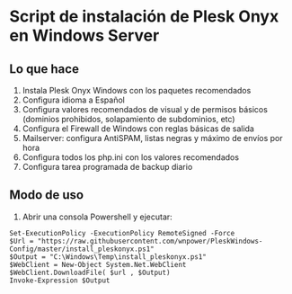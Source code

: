 # Script de instalación de Plesk Onyx en Windows Server

## Lo que hace

 1. Instala Plesk Onyx Windows con los paquetes recomendados
 2. Configura idioma a Español
 3. Configura valores recomendados de visual y de permisos básicos (dominios prohibidos, solapamiento de subdominios, etc)
 4. Configura el Firewall de Windows con reglas básicas de salida
 5. Mailserver: configura AntiSPAM, listas negras y máximo de envíos por hora
 6. Configura todos los php.ini con los valores recomendados
 7. Configura tarea programada de backup diario

## Modo de uso

 1. Abrir una consola Powershell y ejecutar:

```
Set-ExecutionPolicy -ExecutionPolicy RemoteSigned -Force
$Url = "https://raw.githubusercontent.com/wnpower/PleskWindows-Config/master/install_pleskonyx.ps1"
$Output = "C:\Windows\Temp\install_pleskonyx.ps1"
$WebClient = New-Object System.Net.WebClient
$WebClient.DownloadFile( $url , $Output)
Invoke-Expression $Output
```
